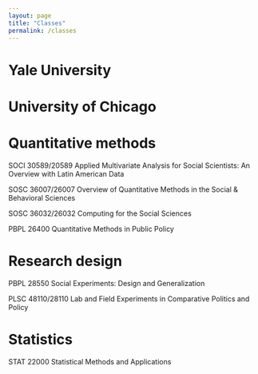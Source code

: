 ```yaml
---
layout: page
title: "Classes"
permalink: /classes
---
```


# Yale University 

   
# University of Chicago 
 
# Quantitative methods 
 
SOCI 30589/20589 Applied Multivariate Analysis for Social Scientists: An Overview with Latin American Data
 
SOSC 36007/26007 Overview of Quantitative Methods in the Social & Behavioral Sciences
 
SOSC 36032/26032 Computing for the Social Sciences
 
PBPL 26400 Quantitative Methods in Public Policy
 
# Research design
 
PBPL 28550 Social Experiments: Design and Generalization
 
PLSC 48110/28110 Lab and Field Experiments in Comparative Politics and Policy
 
# Statistics
 
STAT 22000 Statistical Methods and Applications
 
